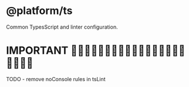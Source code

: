 # @platform/ts
Common TypesScript and linter configuration.

# IMPORTANT 🐷🐷🐷🐷🐷🐷🐷🐷🐷🐷🐷🐷🐷🐷🐷🐷🐷🐷🐷🐷🐷
TODO - remove noConsole rules in tsLint